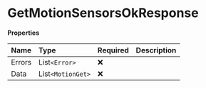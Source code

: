 # GetMotionSensorsOkResponse

**Properties**

| Name   | Type              | Required | Description |
| :----- | :---------------- | :------- | :---------- |
| Errors | List`<Error>`     | ❌       |             |
| Data   | List`<MotionGet>` | ❌       |             |

<!-- This file was generated by liblab | https://liblab.com/ -->
